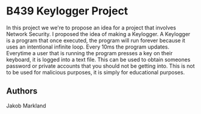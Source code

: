 # B439 Keylogger Project

In this project we we're to propose an idea for a project that involves Network Security. I proposed the idea of making a Keylogger. A Keylogger is a program that once executed, the program will run forever because it uses an intentional infinite loop. Every 10ms the program updates. Everytime a user that is running the program presses a key on their keyboard, it is logged into a text file. This can be used to obtain someones password or private accounts that you should not be getting into. This is not to be used for malicious purposes, it is simply for educational purposes. 


## Authors

Jakob Markland
